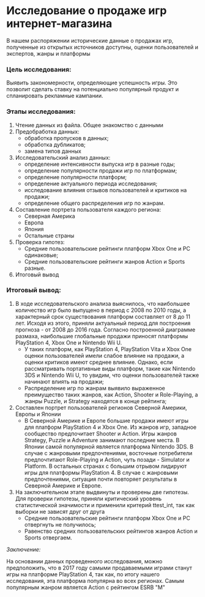 # Исследование о продаже игр интернет-магазина
В нашем распоряжении исторические данные о продажах игр, полученные из открытых источников доступны, оценки пользователей и экспертов, жанры и платформы

### Цель исследования:
Выявить закономерности, определяющие успешность игры. Это позволит сделать ставку на потенциально популярный продукт и спланировать рекламные кампании.

### Этапы исследования:
1. Чтение данных из файла. Общее знакомство с данными
2. Предобработка данных:
    - обработка пропусков в данных;
    - обработка дубликатов;
    - замена типов данных
3. Исследовательский анализ данных:
    - определение интенсивности выпуска игр в разные годы;
    - определение популярности продажи игр по платформам;
    - определение популярности платформ;
    - определение актуального периода исследования;
    - исследование влияния отзывов пользователей и критиков на продажи;
    - определение общего распределения игр по жанрам.
4. Составление портрета пользователя каждого региона:
    - Северная Америка
    - Европа
    - Япония
    - Остальные страны
5. Проверка гипотез:
    - Средние пользовательские рейтинги платформ Xbox One и PC одинаковые;
    - Средние пользовательские рейтинги жанров Action и Sports разные.
6. Итоговый вывод

### Итоговый вывод:
1. В ходе исследовательского анализа выяснилось, что наибольшее количество игр было выпущено в период с 2008 по 2010 годы, а характерный срок существования платформ составляет от 8 до 11 лет. Исходя из этого, приняли актуальный период для построения прогноза - от 2008 до 2016 года. Согласно построенной диаграмме размаха, наибольшие глобальные продажи приносят платформы PlayStation 4, Xbox One и Nintendo Wii U.
    - У таких платформ, как PlayStation 4, PlayStation Vita и Xbox One оценки пользователей имели слабое влияние на продажи, а оценки критиков имеют среднее влияние. Однако, если рассматривать портативные виды платформ, такие как Nintendo 3DS и Nintendo Wii U, то увидим, что оценки пользователей также начинают влиять на продажи;
    - Распределение игр по жанрам выявило выраженное преимущество таких жанров, как Action, Shooter и Role-Playing, а жанры Puzzle, и Strategy находятся в конце рейтинга;
2. Составлен портрет пользователей регионов Северной Америки, Европы и Японии
    - В Северной Америке и Европе большие продажи имеют игры для платформ PlayStation 4 и Xbox One. Из жанров игр, западное сообщество предпочитает Shooter и Action. Игры жанров Strategy, Puzzle и Adventure занимают последние места. В Японии самой популярной является платформа Nintendo 3DS. В случае с жанровыми предпочтениями, восточные потребители предпочтитают Role-Playing и Action, чуть позади - Simulator и Platform. В остальных странах с большим отрывом лидируют игры для платформы PlayStation 4. В случае с жанровыми предпочтениями, ситуация почти повторяет результаты в Северной Америке и Европе.
3.  На заключительном этапе выдвинуты и проверены две гипотезы. Для проверки гипотезы, приняли критический уровень статистической значимости и применили критерий ttest_int, так как выборки не зависят друг от друга
    - Средние пользовательские рейтинги платформ Xbox One и PC отвергнуть не получилось;
    - Равенство средних пользовательских рейтингов жанров Action и Sports отвергаем.
  
      
*Заключение:*

На основании данных проведенного исследования, можно предположить, что в 2017 году самыми продаваемыми играми станут игры на платформе PlayStation 4, так как, по итогу нашего исследования, эта платформа популярна во всех регионах. Самым популярным жанром является Action с рейтингом ESRB "M"
